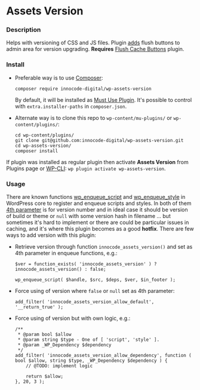 # Assets Version

### Description

Helps with versioning of CSS and JS files. Plugin [adds](https://github.com/innocode-digital/wp-flush-cache#documentation)
flush buttons to admin area for version upgrading.
**Requires** [Flush Cache Buttons](https://github.com/innocode-digital/wp-flush-cache) plugin.

### Install

- Preferable way is to use [Composer](https://getcomposer.org/):

    ````
    composer require innocode-digital/wp-assets-version
    ````

  By default, it will be installed as [Must Use Plugin](https://codex.wordpress.org/Must_Use_Plugins).
  It's possible to control with `extra.installer-paths` in `composer.json`.

- Alternate way is to clone this repo to `wp-content/mu-plugins/` or `wp-content/plugins/`:

    ````
    cd wp-content/plugins/
    git clone git@github.com:innocode-digital/wp-assets-version.git
    cd wp-assets-version/
    composer install
    ````

If plugin was installed as regular plugin then activate **Assets Version** from Plugins page
or [WP-CLI](https://make.wordpress.org/cli/handbook/): `wp plugin activate wp-assets-version`.

### Usage

There are known functions [wp_enqueue_script](https://developer.wordpress.org/reference/functions/wp_enqueue_script/) and
[wp_enqueue_style](https://developer.wordpress.org/reference/functions/wp_enqueue_style/) in WordPress core to register
and enqueue scripts and styles. In both of them [4th parameter](https://developer.wordpress.org/reference/functions/wp_enqueue_script/#parameters)
is for version number and in ideal case it should be version of build or theme or `null` with some version hash in filename ... 
but sometimes it's hard to implement or there are could be particular issues in caching, and it's where this plugin becomes
as a good **hotfix**. There are few ways to add version with this plugin:

- Retrieve version through function `innocode_assets_version()` and set as 4th parameter in enqueue functions, e.g.:

  ````
  $ver = function_exists( 'innocode_assets_version' ) ? innocode_assets_version() : false;
  
  wp_enqueue_script( $handle, $src, $deps, $ver, $in_footer );
  ````
  
- Force using of version where `false` or `null` set as 4th parameter:

  ````
  add_filter( 'innocode_assets_version_allow_default', '__return_true' );
  ````
  
- Force using of version but with own logic, e.g.:

  ````
  /**
   * @param bool $allow
   * @param string $type - One of [ 'script', 'style' ].
   * @param _WP_Dependency $dependency
   */
  add_filter( 'innocode_assets_version_allow_dependency', function ( bool $allow, string $type, _WP_Dependency $dependency ) {
      // @TODO: implement logic

      return $allow;
  }, 20, 3 );
  ````
